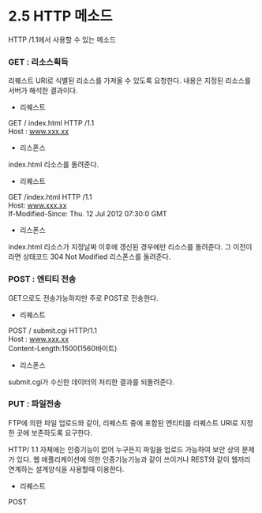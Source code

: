 # 2.5  HTTP 메소드

HTTP /1.1에서 사용할 수 있는 메소드

### GET : 리소스획득

리퀘스트 URI로 식별된  리소스를 가져올 수 있도록 요청한다. 내용은 지정된 리소스를 서버가 해석한 결과이다.

* 리퀘스트

GET / index.html HTTP /1.1  
Host : www.xxx.xx

* 리스폰스

index.html 리소스를 돌려준다.

* 리퀘스트

GET /index.html HTTP /1.1  
Host: www.xxx.xx  
If-Modified-Since: Thu. 12 Jul 2012 07:30:0 GMT

* 리스폰스

index.html 리소스가 지정날짜 이후에 갱신된 경우에만 리소스를 돌려준다. 그 이전이라면 상태코드 304 Not Modified 리스폰스를 돌려준다.

### POST : 엔티티 전송

GET으로도 전송가능하지만 주로 POST로 전송한다.

* 리퀘스트

POST / submit.cgi HTTP/1.1  
Host : www.xxx.xx  
Content-Length:1500\(1560바이트\)

* 리스폰스

submit.cgi가 수신한 데이터의 처리한 결과를 되돌려준다.

### PUT : 파일전송

FTP에 의한 파일 업로드와 같이, 리퀘스트 중에 포함된 엔티티를 리퀘스트 URI로 지정한 곳에 보존하도록 요구한다.

HTTP/ 1.1 자체에는 인증기능이 없어 누구든지 파일을 업로드 가능하여 보안 상의 문제가 있다. 웹 애플리케이션에 의한 인증기능기능과 같이 쓰이거나 REST와 같이 웹끼리 연계하는 설계양식을 사용할때 이용한다.

* 리퀘스트

POST

